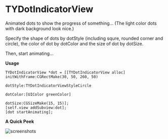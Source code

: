 TYDotIndicatorView
==================

Animated dots to show the progress of something... (The light color dots with dark background look nice.)

Specify the shape of dots by dotStyle (including squre, rounded corner and circle), the color of dot by dotColor and the size of dot by dotSize.

Then, start animating...

**Usage**

    TYDotIndicatorView *dot = [[TYDotIndicatorView alloc] initWithFrame:CGRectMake(30, 50, 260, 50)
                                                                     dotStyle:TYDotIndicatorViewStyleCircle
                                                                     dotColor:[UIColor greenColor]
                                                                      dotSize:CGSizeMake(15, 15)];
    [self.view addSubview:dot];
    [dot startAnimating];
    
**A Quick Peek**

![screenshots](https://f.cloud.github.com/assets/4316898/1912164/a2763078-7d36-11e3-8bd9-be440fbfc774.gif)
